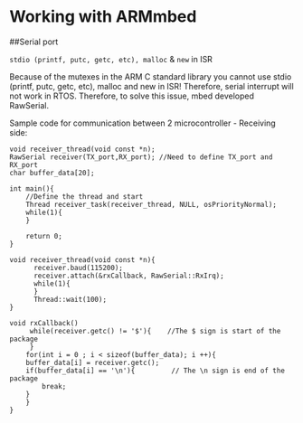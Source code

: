 # Working with ARMmbed

##Serial port

`stdio (printf, putc, getc, etc), malloc` & `new` in ISR

Because of the mutexes in the ARM C standard library you cannot use stdio (printf, putc, getc, etc), malloc and new in ISR! Therefore, serial interrupt will not work in RTOS.
Therefore, to solve this issue, mbed developed RawSerial.

Sample code for communication between 2 microcontroller - Receiving side:

```
void receiver_thread(void const *n);
RawSerial receiver(TX_port,RX_port); //Need to define TX_port and RX_port
char buffer_data[20];

int main(){
    //Define the thread and start
    Thread receiver_task(receiver_thread, NULL, osPriorityNormal);
    while(1){
    }
    
    return 0;
}

void receiver_thread(void const *n){
      receiver.baud(115200);
      receiver.attach(&rxCallback, RawSerial::RxIrq);
      while(1){
      }
      Thread::wait(100);
}

void rxCallback()
     while(receiver.getc() != '$'){    //The $ sign is start of the package
     }
    for(int i = 0 ; i < sizeof(buffer_data); i ++){
    buffer_data[i] = receiver.getc();
    if(buffer_data[i] == '\n'){         // The \n sign is end of the package
        break;
    }
    }
}

```
   
